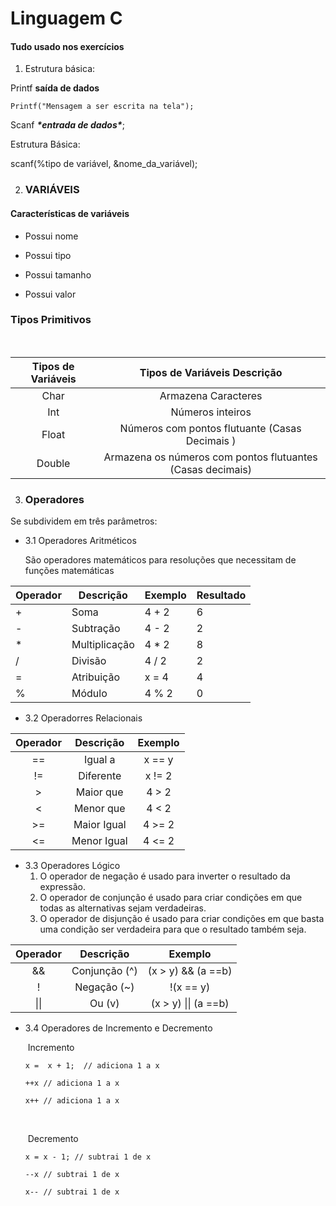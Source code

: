 # **Linguagem C** 



#### **Tudo usado nos exercícios**

1. Estrutura básica:

Printf **saída de dados**

```
Printf("Mensagem a ser escrita na tela");
```

Scanf ***\*entrada de dados\****;

Estrutura Básica:

scanf(%tipo de variável, &nome_da_variável);

2. ### **VARIÁVEIS** 

#### **Características de variáveis**

- Possui nome

- Possui tipo

- Possui tamanho 

- Possui valor

### **Tipos Primitivos**

​                      

| Tipos de Variáveis |               Tipos de Variáveis  Descrição                |
| :----------------: | :--------------------------------------------------------: |
|        Char        |                    Armazena Caracteres                     |
|        Int         |                      Números inteiros                      |
|       Float        |       Números com pontos flutuante (Casas Decimais )       |
|       Double       | Armazena os números com pontos flutuantes (Casas decimais) |

3. ### **Operadores** 

Se subdividem em três parâmetros:

- 3.1 Operadores Aritméticos

  São operadores matemáticos para resoluções que necessitam de funções matemáticas

| Operador | Descrição     | Exemplo | Resultado |
| -------- | ------------- | ------- | --------- |
| +        | Soma          | 4 + 2   | 6         |
| -        | Subtração     | 4 - 2   | 2         |
| *        | Multiplicação | 4 * 2   | 8         |
| /        | Divisão       | 4 / 2   | 2         |
| =        | Atribuição    | x = 4   | 4         |
| %        | Módulo        | 4 % 2   | 0         |

- 3.2 Operadorres Relacionais 



| Operador |  Descrição  | Exemplo |
| :------: | :---------: | :-----: |
|    ==    |   Igual a   | x == y  |
|    !=    |  Diferente  | x != 2  |
|    >     |  Maior que  |  4 > 2  |
|    <     |  Menor que  |  4 < 2  |
|    >=    | Maior Igual | 4 >= 2  |
|    <=    | Menor Igual | 4 <= 2  |

- 3.3 Operadores Lógico
    1.  O operador de negação é usado para inverter o resultado da expressão. 
    2. O operador de conjunção é usado para criar condições em que todas as alternativas sejam verdadeiras.
    3. O operador de disjunção é usado para criar condições em que basta uma condição ser verdadeira para que o resultado também seja.

| Operador |   Descrição   |       Exemplo        |
| :------: | :-----------: | :------------------: |
|    &&    | Conjunção (^) |  (x > y) && (a ==b)  |
|    !     |  Negação (~)  |      !(x == y)       |
|   \|\|   |    Ou (v)     | (x > y) \|\| (a ==b) |

- 3.4 Operadores de Incremento e Decremento 

  ​		 Incremento

  ```
  x =  x + 1;  // adiciona 1 a x
  
  ++x // adiciona 1 a x
  
  x++ // adiciona 1 a x
  ```

  ​	

  ​		Decremento

  ```
  x = x - 1; // subtrai 1 de x
  
  --x // subtrai 1 de x
  
  x-- // subtrai 1 de x 
  ```

  
